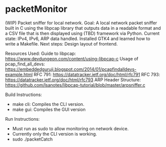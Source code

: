 # packetMonitor
(WIP) Packet sniffer for local network.
Goal: A local network packet sniffer built in C using the libpcap library that outputs data in a readable format and a CSV file that is then displayed using (TBD) framework via Python.
Current state: IPv4, IPv6, ARP data handled. Installed GTK4 and learned how to write a Makefile.
Next steps: Design layout of frontend.

Resources Used:
Guide to libpcap: https://www.devdungeon.com/content/using-libpcap-c
Usage of pcap_find_all_devs: https://embeddedguruji.blogspot.com/2014/01/pcapfindalldevs-example.html
RFC 791: https://datatracker.ietf.org/doc/html/rfc791
RFC 793: https://datatracker.ietf.org/doc/html/rfc793
ARP Header Structure: https://github.com/lsanotes/libpcap-tutorial/blob/master/arpsniffer.c


Build Instructions:
- make cli: Compiles the CLI version.
- make gui: Compiles the GUI version

Run Instructions:
- Must run as sudo to allow monitoring on network device.
- Currently only the CLI version is working. 
- sudo ./packetCatch 
